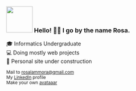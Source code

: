 ### <img src="https://i.ibb.co/tB26qLv/avataaars.png" width="70px"> Hello! 👋🏼 I go by the name Rosa.

🎓 Informatics Undergraduate\
💻 Doing mostly web projects\
🚧 Personal site under construction

<sub>Mail to rosalammora@gmail.com</sub>\
<sup>My <a href="https://www.linkedin.com/in/rosavls/">LinkedIn</a> profile</sup>\
<sub>Make your own <a href="https://github.com/fangpenlin/avataaars">avataaar</a></sub>
